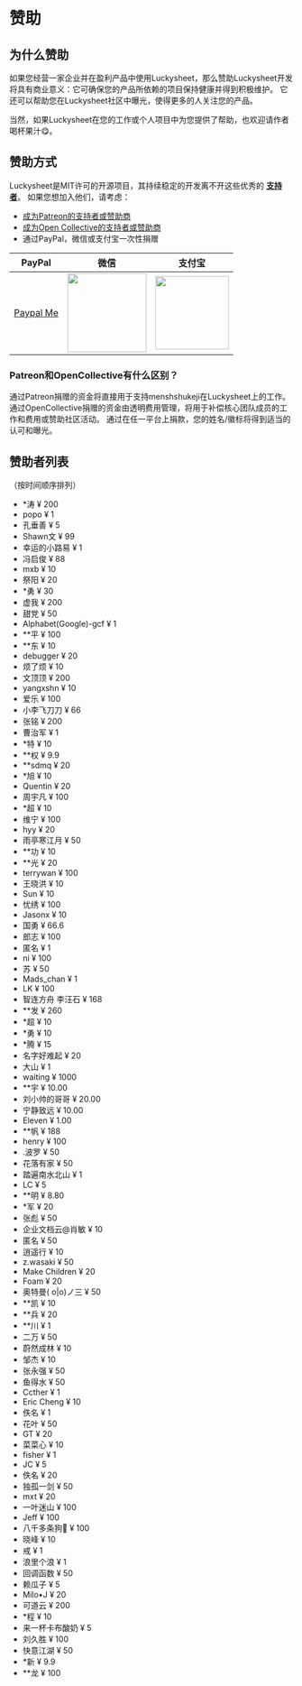 # 赞助

## 为什么赞助

如果您经营一家企业并在盈利产品中使用Luckysheet，那么赞助Luckysheet开发将具有商业意义：它可确保您的产品所依赖的项目保持健康并得到积极维护。 它还可以帮助您在Luckysheet社区中曝光，使得更多的人关注您的产品。

当然，如果Luckysheet在您的工作或个人项目中为您提供了帮助，也欢迎请作者喝杯果汁😋。

## 赞助方式

Luckysheet是MIT许可的开源项目，其持续稳定的开发离不开这些优秀的 [**支持者**](#赞助者列表)。 如果您想加入他们，请考虑：

- [成为Patreon的支持者或赞助商](https://www.patreon.com/mengshukeji)
- [成为Open Collective的支持者或赞助商](https://opencollective.com/luckysheet)
- 通过PayPal，微信或支付宝一次性捐赠

| PayPal |  微信  | 支付宝 |
|---|---|---|
| [Paypal Me](https://www.paypal.me/wbfsa) | <img src="https://minio.cnbabylon.com/public/luckysheet/wechat.jpg" width="140" />| <img src="https://minio.cnbabylon.com/public/luckysheet/alipay.jpg" width="130" /> |

### Patreon和OpenCollective有什么区别？

通过Patreon捐赠的资金将直接用于支持menshshukeji在Luckysheet上的工作。 通过OpenCollective捐赠的资金由透明费用管理，将用于补偿核心团队成员的工作和费用或赞助社区活动。 通过在任一平台上捐款，您的姓名/徽标将得到适当的认可和曝光。

## 赞助者列表

（按时间顺序排列）
- *涛 ¥ 200
- popo ¥ 1
- 孔垂善 ¥ 5
- Shawn文 ¥ 99
- 幸运的小路易 ¥ 1
- 冯启俊 ¥ 88
- mxb ¥ 10
- 祭阳 ¥ 20
- *勇 ¥ 30
- 虚我 ¥ 200
- 甜党 ¥ 50
- Alphabet(Google)-gcf ¥ 1
- **平 ¥ 100
- **东 ¥ 10
- debugger ¥ 20
- 烦了烦 ¥ 10
- 文顶顶 ¥ 200
- yangxshn ¥ 10
- 爱乐 ¥ 100
- 小李飞刀刀 ¥ 66
- 张铭 ¥ 200
- 曹治军 ¥ 1
- *特 ¥ 10
- **权 ¥ 9.9
- **sdmq ¥ 20
- *旭 ¥ 10
- Quentin ¥ 20
- 周宇凡 ¥ 100
- *超 ¥ 10
- 维宁 ¥ 100
- hyy ¥ 20
- 雨亭寒江月 ¥ 50
- **功 ¥ 10
- **光 ¥ 20
- terrywan ¥ 100
- 王晓洪 ¥ 10
- Sun ¥ 10
- 忧绣 ¥ 100
- Jasonx ¥ 10
- 国勇 ¥ 66.6
- 郎志 ¥ 100
- 匿名 ¥ 1
- ni ¥ 100
- 苏 ¥ 50
- Mads_chan ¥ 1
- LK ¥ 100
- 智连方舟 李汪石 ¥ 168
- **发 ¥ 260
- *超 ¥ 10
- *勇 ¥ 10
- *腾 ¥ 15
- 名字好难起 ¥ 20
- 大山 ¥ 1
- waiting ¥ 1000
- **宇 ¥ 10.00
- 刘小帅的哥哥 ¥ 20.00
- 宁静致远 ¥ 10.00
- Eleven ¥ 1.00
- **帆 ¥ 188
- henry ¥ 100
- .波罗 ¥ 50
- 花落有家 ¥ 50
- 踏遍南水北山 ¥ 1
- LC ¥ 5
- **明 ¥ 8.80
- *军 ¥ 20
- 张彪 ¥ 50
- 企业文档云@肖敏 ¥ 10
- 匿名 ¥ 50
- 逍遥行 ¥ 10
- z.wasaki ¥ 50
- Make Children ¥ 20
- Foam ¥ 20
- 奥特曼( o|o)ノ三 ¥ 50
- **凯 ¥ 10
- **兵 ¥ 20
- **川 ¥ 1
- 二万 ¥ 50
- 蔚然成林 ¥ 10
- 邹杰 ¥ 10
- 张永强 ¥ 50
- 鱼得水 ¥ 50
- Ccther ¥ 1
- Eric Cheng ¥ 10
- 佚名 ¥ 1
- 花叶 ¥ 50
- GT ¥ 20
- 菜菜心 ¥ 10
- fisher ¥ 1
- JC ¥ 5
- 佚名 ¥ 20
- 独孤一剑 ¥ 50
- mxt ¥ 20
- 一叶迷山 ¥ 100
- Jeff ¥ 100
- 八千多条狗🐶 ¥ 100
- 晓峰 ¥ 10
- 戒 ¥ 1
- 浪里个浪 ¥ 1
- 回调函数 ¥ 50
- 赖瓜子 ¥ 5
- Milo•J ¥ 20
- 可道云 ¥ 200
- *程 ¥ 10
- 来一杯卡布酸奶 ¥ 5
- 刘久胜 ¥ 100
- 快意江湖 ¥ 50
- *新 ¥ 9.9
- **龙 ¥ 100